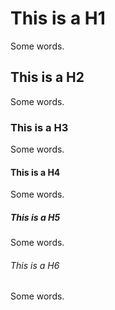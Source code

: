 
# This is a H1

Some words.


## This is a H2

Some words.


### This is a H3

Some words.


#### This is a H4

Some words.


##### This is a H5

Some words.


###### This is a H6

Some words.
